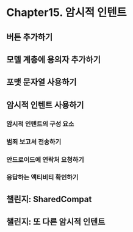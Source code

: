 # Chapter15. 암시적 인텐트

## 버튼 추가하기

## 모델 계층에 용의자 추가하기

## 포맷 문자열 사용하기

## 암시적 인텐트 사용하기

### 암시적 인텐트의 구성 요소

### 범죄 보고서 전송하기

### 안드로이드에 연락처 요청하기

### 응답하는 액티비티 확인하기

## 챌린지: SharedCompat

## 챌린지: 또 다른 암시적 인텐트